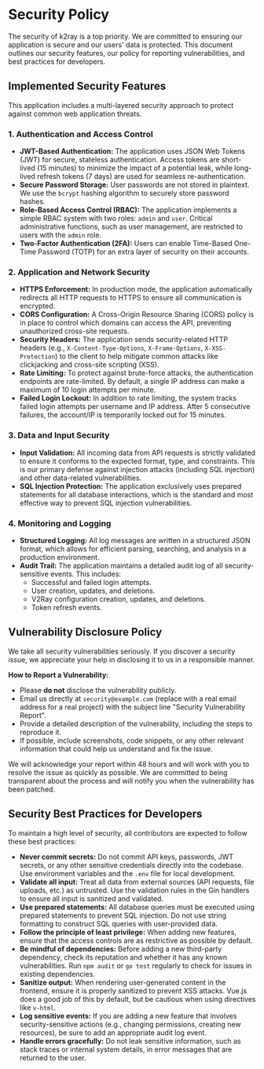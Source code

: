 # Security Policy

The security of k2ray is a top priority. We are committed to ensuring our application is secure and our users' data is protected. This document outlines our security features, our policy for reporting vulnerabilities, and best practices for developers.

## Implemented Security Features

This application includes a multi-layered security approach to protect against common web application threats.

### 1. Authentication and Access Control

*   **JWT-Based Authentication:** The application uses JSON Web Tokens (JWT) for secure, stateless authentication. Access tokens are short-lived (15 minutes) to minimize the impact of a potential leak, while long-lived refresh tokens (7 days) are used for seamless re-authentication.
*   **Secure Password Storage:** User passwords are not stored in plaintext. We use the `bcrypt` hashing algorithm to securely store password hashes.
*   **Role-Based Access Control (RBAC):** The application implements a simple RBAC system with two roles: `admin` and `user`. Critical administrative functions, such as user management, are restricted to users with the `admin` role.
*   **Two-Factor Authentication (2FA):** Users can enable Time-Based One-Time Password (TOTP) for an extra layer of security on their accounts.

### 2. Application and Network Security

*   **HTTPS Enforcement:** In production mode, the application automatically redirects all HTTP requests to HTTPS to ensure all communication is encrypted.
*   **CORS Configuration:** A Cross-Origin Resource Sharing (CORS) policy is in place to control which domains can access the API, preventing unauthorized cross-site requests.
*   **Security Headers:** The application sends security-related HTTP headers (e.g., `X-Content-Type-Options`, `X-Frame-Options`, `X-XSS-Protection`) to the client to help mitigate common attacks like clickjacking and cross-site scripting (XSS).
*   **Rate Limiting:** To protect against brute-force attacks, the authentication endpoints are rate-limited. By default, a single IP address can make a maximum of 10 login attempts per minute.
*   **Failed Login Lockout:** In addition to rate limiting, the system tracks failed login attempts per username and IP address. After 5 consecutive failures, the account/IP is temporarily locked out for 15 minutes.

### 3. Data and Input Security

*   **Input Validation:** All incoming data from API requests is strictly validated to ensure it conforms to the expected format, type, and constraints. This is our primary defense against injection attacks (including SQL injection) and other data-related vulnerabilities.
*   **SQL Injection Protection:** The application exclusively uses prepared statements for all database interactions, which is the standard and most effective way to prevent SQL injection vulnerabilities.

### 4. Monitoring and Logging

*   **Structured Logging:** All log messages are written in a structured JSON format, which allows for efficient parsing, searching, and analysis in a production environment.
*   **Audit Trail:** The application maintains a detailed audit log of all security-sensitive events. This includes:
    *   Successful and failed login attempts.
    *   User creation, updates, and deletions.
    *   V2Ray configuration creation, updates, and deletions.
    *   Token refresh events.

## Vulnerability Disclosure Policy

We take all security vulnerabilities seriously. If you discover a security issue, we appreciate your help in disclosing it to us in a responsible manner.

**How to Report a Vulnerability:**

*   Please **do not** disclose the vulnerability publicly.
*   Email us directly at `security@example.com` (replace with a real email address for a real project) with the subject line "Security Vulnerability Report".
*   Provide a detailed description of the vulnerability, including the steps to reproduce it.
*   If possible, include screenshots, code snippets, or any other relevant information that could help us understand and fix the issue.

We will acknowledge your report within 48 hours and will work with you to resolve the issue as quickly as possible. We are committed to being transparent about the process and will notify you when the vulnerability has been patched.

## Security Best Practices for Developers

To maintain a high level of security, all contributors are expected to follow these best practices:

*   **Never commit secrets:** Do not commit API keys, passwords, JWT secrets, or any other sensitive credentials directly into the codebase. Use environment variables and the `.env` file for local development.
*   **Validate all input:** Treat all data from external sources (API requests, file uploads, etc.) as untrusted. Use the validation rules in the Gin handlers to ensure all input is sanitized and validated.
*   **Use prepared statements:** All database queries must be executed using prepared statements to prevent SQL injection. Do not use string formatting to construct SQL queries with user-provided data.
*   **Follow the principle of least privilege:** When adding new features, ensure that the access controls are as restrictive as possible by default.
*   **Be mindful of dependencies:** Before adding a new third-party dependency, check its reputation and whether it has any known vulnerabilities. Run `npm audit` or `go test` regularly to check for issues in existing dependencies.
*   **Sanitize output:** When rendering user-generated content in the frontend, ensure it is properly sanitized to prevent XSS attacks. Vue.js does a good job of this by default, but be cautious when using directives like `v-html`.
*   **Log sensitive events:** If you are adding a new feature that involves security-sensitive actions (e.g., changing permissions, creating new resources), be sure to add an appropriate audit log event.
*   **Handle errors gracefully:** Do not leak sensitive information, such as stack traces or internal system details, in error messages that are returned to the user.